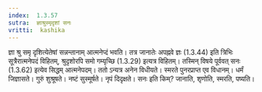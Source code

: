 ```yaml
---
index:  1.3.57
sutra:  ज्ञाश्रुस्मृदृशां सनः
vritti:  kashika 
---
```


ज्ञा श्रु समृ दृशित्येतेषां सन्नन्तानाम् आत्मनेप्दं भवति। तत्र जानातेः अपह्नवे ज्ञः (1.3.44) इति त्रिभिः सूत्रैरात्मनेपदं विहितम्, श्रुदृशोरपि समो गम्यृच्छि (1.3.29) इत्यत्र विहितम्। तस्मिन् विषये पूर्ववत् सनः (1.3.62) इत्येव सिद्धम् आत्मनेपदम्। ततो ऽन्यत्र अनेन विधीयते। स्मरते पुनरप्राप्त एव विधानम्। धर्मं जिज्ञासते। गुरुं शुश्रूषते। नष्टं सुस्मूर्षते। नृपं दिदृक्षते। सनः इति किम्? जानाति, शृणोति, स्मरति, पष्यति।

